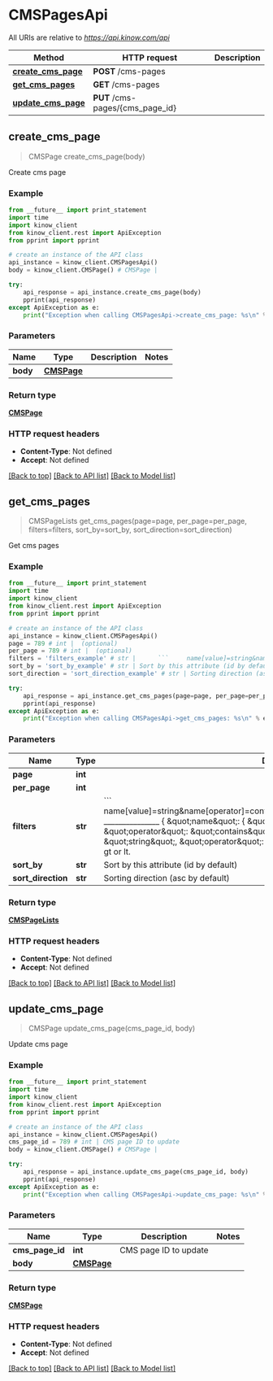 # CMSPagesApi

All URIs are relative to *https://api.kinow.com/api*

Method | HTTP request | Description
------------- | ------------- | -------------
[**create_cms_page**](#create_cms_page) | **POST** /cms-pages | 
[**get_cms_pages**](#get_cms_pages) | **GET** /cms-pages | 
[**update_cms_page**](#update_cms_page) | **PUT** /cms-pages/{cms_page_id} | 


## **create_cms_page**
> CMSPage create_cms_page(body)



Create cms page

### Example 
```python
from __future__ import print_statement
import time
import kinow_client
from kinow_client.rest import ApiException
from pprint import pprint

# create an instance of the API class
api_instance = kinow_client.CMSPagesApi()
body = kinow_client.CMSPage() # CMSPage | 

try: 
    api_response = api_instance.create_cms_page(body)
    pprint(api_response)
except ApiException as e:
    print("Exception when calling CMSPagesApi->create_cms_page: %s\n" % e)
```

### Parameters

Name | Type | Description  | Notes
------------- | ------------- | ------------- | -------------
 **body** | [**CMSPage**](#CMSPage)|  | 

### Return type

[**CMSPage**](#CMSPage)

### HTTP request headers

 - **Content-Type**: Not defined
 - **Accept**: Not defined

[[Back to top]](#) [[Back to API list]](#documentation-for-api-endpoints) [[Back to Model list]](#documentation-for-models)

## **get_cms_pages**
> CMSPageLists get_cms_pages(page=page, per_page=per_page, filters=filters, sort_by=sort_by, sort_direction=sort_direction)



Get cms pages

### Example 
```python
from __future__ import print_statement
import time
import kinow_client
from kinow_client.rest import ApiException
from pprint import pprint

# create an instance of the API class
api_instance = kinow_client.CMSPagesApi()
page = 789 # int |  (optional)
per_page = 789 # int |  (optional)
filters = 'filters_example' # str |      ```     name[value]=string&name[operator]=contains&date_add[value]=string&date_add[operator]=lt     _______________      {     \"name\": {     \"value\": \"string\",     \"operator\": \"contains\"     },     \"date_add\": {     \"value\": \"string\",     \"operator\": \"lt\"     }     } ```     Operator can be strict, contains, gt or lt. (optional)
sort_by = 'sort_by_example' # str | Sort by this attribute (id by default) (optional)
sort_direction = 'sort_direction_example' # str | Sorting direction (asc by default) (optional)

try: 
    api_response = api_instance.get_cms_pages(page=page, per_page=per_page, filters=filters, sort_by=sort_by, sort_direction=sort_direction)
    pprint(api_response)
except ApiException as e:
    print("Exception when calling CMSPagesApi->get_cms_pages: %s\n" % e)
```

### Parameters

Name | Type | Description  | Notes
------------- | ------------- | ------------- | -------------
 **page** | **int**|  | [optional] 
 **per_page** | **int**|  | [optional] 
 **filters** | **str**|      &#x60;&#x60;&#x60;     name[value]&#x3D;string&amp;name[operator]&#x3D;contains&amp;date_add[value]&#x3D;string&amp;date_add[operator]&#x3D;lt     _______________      {     \&quot;name\&quot;: {     \&quot;value\&quot;: \&quot;string\&quot;,     \&quot;operator\&quot;: \&quot;contains\&quot;     },     \&quot;date_add\&quot;: {     \&quot;value\&quot;: \&quot;string\&quot;,     \&quot;operator\&quot;: \&quot;lt\&quot;     }     } &#x60;&#x60;&#x60;     Operator can be strict, contains, gt or lt. | [optional] 
 **sort_by** | **str**| Sort by this attribute (id by default) | [optional] 
 **sort_direction** | **str**| Sorting direction (asc by default) | [optional] 

### Return type

[**CMSPageLists**](#CMSPageLists)

### HTTP request headers

 - **Content-Type**: Not defined
 - **Accept**: Not defined

[[Back to top]](#) [[Back to API list]](#documentation-for-api-endpoints) [[Back to Model list]](#documentation-for-models)

## **update_cms_page**
> CMSPage update_cms_page(cms_page_id, body)



Update cms page

### Example 
```python
from __future__ import print_statement
import time
import kinow_client
from kinow_client.rest import ApiException
from pprint import pprint

# create an instance of the API class
api_instance = kinow_client.CMSPagesApi()
cms_page_id = 789 # int | CMS page ID to update
body = kinow_client.CMSPage() # CMSPage | 

try: 
    api_response = api_instance.update_cms_page(cms_page_id, body)
    pprint(api_response)
except ApiException as e:
    print("Exception when calling CMSPagesApi->update_cms_page: %s\n" % e)
```

### Parameters

Name | Type | Description  | Notes
------------- | ------------- | ------------- | -------------
 **cms_page_id** | **int**| CMS page ID to update | 
 **body** | [**CMSPage**](#CMSPage)|  | 

### Return type

[**CMSPage**](#CMSPage)

### HTTP request headers

 - **Content-Type**: Not defined
 - **Accept**: Not defined

[[Back to top]](#) [[Back to API list]](#documentation-for-api-endpoints) [[Back to Model list]](#documentation-for-models)

